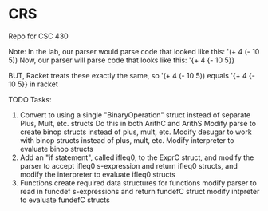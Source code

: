# CRS
Repo for CSC 430

Note:
In the lab, our parser would parse code that looked like this: '(+ 4 (- 10 5))
Now, our parser will parse code that looks like this: '{+ 4 {- 10 5}}

BUT, Racket treats these exactly the same, so '(+ 4 (- 10 5)) equals '{+ 4 {- 10 5}} in racket


TODO Tasks:
 1. Convert to using a single "BinaryOperation" struct instead of separate Plus, Mult, etc. structs
 	Do this in both ArithC and ArithS
 	Modify parse to create binop structs instead of plus, mult, etc.
 	Modify desugar to work with binop structs instead of plus, mult, etc.
 	Modify interpreter to evaluate binop structs
 2. Add an "if statement", called ifleq0, to the ExprC struct, and 
 	modify the parser to accept ifleq0 s-expression and return ifleq0 structs, and 
 	modify the interpreter to evaluate ifleq0 structs
 3. Functions
 	create required data structures for functions
 	modify parser to read in funcdef s-expressions and return fundefC struct
 	modify intpreter to evaluate fundefC structs
